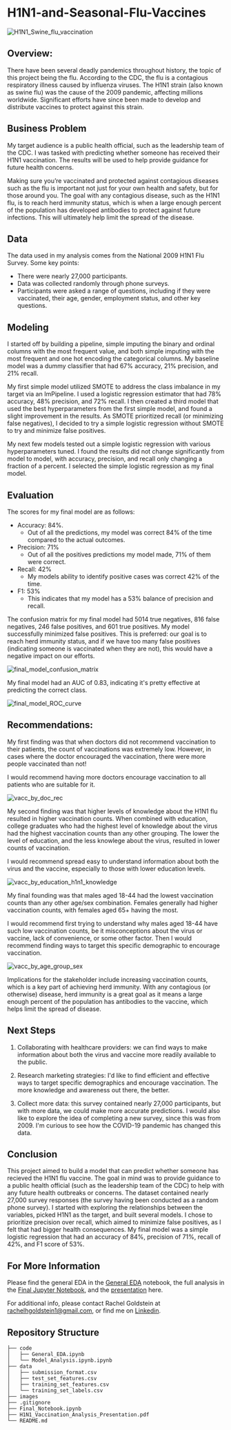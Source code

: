 # H1N1-and-Seasonal-Flu-Vaccines
![H1N1_Swine_flu_vaccination](./Images/H1N1_Swine_flu_vaccination.jpg)

## Overview:
There have been several deadly pandemics throughout history, the topic of this project being the flu. According to the CDC, the flu is a contagious respiratory illness caused by influenza viruses. The H1N1 strain (also known as swine flu) was the cause of the 2009 pandemic, affecting millions worldwide. Significant efforts have since been made to develop and distribute vaccines to protect against this strain.

## Business Problem
My target audience is a public health official, such as the leadership team of the CDC. I was tasked with predicting whether someone has received their H1N1 vaccination. The results will be used to help provide guidance for future health concerns. 

Making sure you’re vaccinated and protected against contagious diseases such as the flu is important not just for your own health and safety, but for those around you. The goal with any contagious disease, such as the H1N1 flu, is to reach herd immunity status, which is when a large enough percent of the population has developed antibodies to protect against future infections. This will ultimately help limit the spread of the disease.

## Data
The data used in my analysis comes from the National 2009 H1N1 Flu Survey. Some key points:
- There were nearly 27,000 participants.
- Data was collected randomly through phone surveys.
- Participants were asked a range of questions, including if they were vaccinated, their age, gender, employment status, and other key questions. 

## Modeling
I started off by building a pipeline, simple imputing the binary and ordinal columns with the most frequent value, and both simple imputing with the most frequent and one hot encoding the categorical columns. My baseline model was a dummy classifier that had 67% accuracy, 21% precision, and 21% recall. 

My first simple model utilized SMOTE to address the class imbalance in my target via an ImPipeline. I used a logistic regression estimator that had 78% accuracy, 48% precision, and 72% recall. I then created a third model that used the best hyperparameters from the first simple model, and found a slight improvement in the results. As SMOTE prioritized recall (or minimizing false negatives), I decided to try a simple logistic regression without SMOTE to try and minimize false positives. 

My next few models tested out a simple logistic regression with various hyperparameters tuned. I found the results did not change significantly from model to model, with accuracy, precision, and recall only changing a fraction of a percent. I selected the simple logistic regression as my final model. 

## Evaluation
The scores for my final model are as follows: 
- Accuracy: 84%.
  - Out of all the predictions, my model was correct 84% of the time compared to the actual outcomes. 
- Precision: 71%
  - Out of all the positives predictions my model made, 71% of them were correct. 
- Recall: 42%
  - My models ability to identify positive cases was correct 42% of the time. 
- F1: 53%
  - This indicates that my model has a 53% balance of precision and recall. 

The confusion matrix for my final model had 5014 true negatives, 816 false negatives, 246 false positives, and 601 true positives. My model successfully minimized false positives. This is preferred: our goal is to reach herd immunity status, and if we have too many false positives (indicating someone is vaccinated when they are not), this would have a negative impact on our efforts. 

![final_model_confusion_matrix](./Images/final_model_confusion_matrix.png)

My final model had an AUC of 0.83, indicating it's pretty effective at predicting the correct class. 

![final_model_ROC_curve](./Images/final_model_ROC_curve.png)

## Recommendations: 
My first finding was that when doctors did not recommend vaccination to their patients, the count of vaccinations was extremely low. However, in cases where the doctor encouraged the vaccination, there were more people vaccinated than not!

I would recommend having more doctors encourage vaccination to all patients who are suitable for it. 

![vacc_by_doc_rec](./Images/vacc_by_doc_rec_full.png)

My second finding was that higher levels of knowledge about the H1N1 flu resulted in higher vaccination counts. When combined with education, college graduates who had the highest level of knowledge about the virus had the highest vaccination counts than any other grouping. The lower the level of education, and the less knowlege about the virus, resulted in lower counts of vaccination. 

I would recommend spread easy to understand information about both the virus and the vaccine, especially to those with lower education levels. 

![vacc_by_education_h1n1_knowledge](./Images/vacc_by_education_h1n1_knowledge.png)

My final founding was that males aged 18-44 had the lowest vaccination counts than any other age/sex combination. Females generally had higher vaccination counts, with females aged 65+ having the most. 

I would recommend first trying to understand why males aged 18-44 have such low vaccination counts, be it misconceptions about the virus or vaccine, lack of convenience, or some other factor. Then I would recommend finding ways to target this specific demographic to encourage vaccination. 

![vacc_by_age_group_sex](./Images/vacc_by_age_group_sex.png)

Implications for the stakeholder include increasing vaccination counts, which is a key part of achieving herd immunity. With any contagious (or otherwise) disease, herd immunity is a great goal as it means a large enough percent of the population has antibodies to the vaccine, which helps limit the spread of disease.

## Next Steps
1. Collaborating with healthcare providers: we can find ways to make information about both the virus and vaccine more readily available to the public.

2. Research marketing strategies: I'd like to find efficient and effective ways to target specific demographics and encourage vaccination. The more knowledge and awareness out there, the better.

3. Collect more data: this survey contained nearly 27,000 participants, but with more data, we could make more accurate predictions. I would also like to explore the idea of completing a new survey, since this was from 2009. I'm curious to see how the COVID-19 pandemic has changed this data.

## Conclusion
This project aimed to build a model that can predict whether someone has recieved the H1N1 flu vaccine. The goal in mind was to provide guidance to a public health official (such as the leadership team of the CDC) to help with any future health outbreaks or concerns. The dataset contained nearly 27,000 survey responses (the survey having been conducted as a random phone survey). I started with exploring the relationships between the variables, picked H1N1 as the target, and built several models. I chose to prioritize precision over recall, which aimed to minimize false positives, as I felt that had bigger health consequences. My final model was a simple logistic regression that had an accuracy of 84%, precision of 71%, recall of 42%, and F1 score of 53%.

## For More Information
Please find the general EDA in the  [General EDA](./code/General_EDA.ipynb) notebook, the full analysis in the [Final Jupyter Notebook](./Final_Notebook.ipynb), and the [presentation](./H1N1_Vaccination_Analysis_Presentation.pdf) here.

For additional info, please contact Rachel Goldstein at [rachelhgoldstein1@gmail.com](mailto:rachelhgoldstein1@gmail.com), or find me on [Linkedin](https://www.linkedin.com/in/rachel-goldstein-512540158/). 

## Repository Structure

```
├── code
│   ├── General_EDA.ipynb
│   └── Model_Analysis.ipynb.ipynb
├── data
│   ├── submission_format.csv
│   ├── test_set_features.csv
│   ├── training_set_features.csv
│   └── training_set_labels.csv
├── images
├── .gitignore
├── Final_Notebook.ipynb
├── H1N1_Vaccination_Analysis_Presentation.pdf
└── README.md
```

